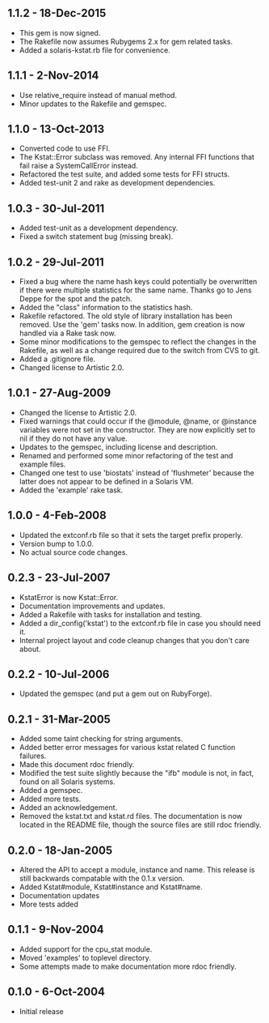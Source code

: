 ## 1.1.2 - 18-Dec-2015
* This gem is now signed.
* The Rakefile now assumes Rubygems 2.x for gem related tasks.
* Added a solaris-kstat.rb file for convenience.

## 1.1.1 - 2-Nov-2014
* Use relative_require instead of manual method.
* Minor updates to the Rakefile and gemspec.

## 1.1.0 - 13-Oct-2013
* Converted code to use FFI.
* The Kstat::Error subclass was removed. Any internal FFI
  functions that fail raise a SystemCallError instead.
* Refactored the test suite, and added some tests for FFI structs.
* Added test-unit 2 and rake as development dependencies.

## 1.0.3 - 30-Jul-2011
* Added test-unit as a development dependency.
* Fixed a switch statement bug (missing break).

## 1.0.2 - 29-Jul-2011
* Fixed a bug where the name hash keys could potentially be overwritten if there
  were multiple statistics for the same name. Thanks go to Jens Deppe for the
  spot and the patch.
* Added the "class" information to the statistics hash.
* Rakefile refactored. The old style of library installation has been removed.
  Use the 'gem' tasks now. In addition, gem creation is now handled via a Rake
  task now.
* Some minor modifications to the gemspec to reflect the changes in the
  Rakefile, as well as a change required due to the switch from CVS to git.
* Added a .gitignore file.
* Changed license to Artistic 2.0.

## 1.0.1 - 27-Aug-2009
* Changed the license to Artistic 2.0.
* Fixed warnings that could occur if the @module, @name, or @instance
  variables were not set in the constructor. They are now explicitly
  set to nil if they do not have any value.
* Updates to the gemspec, including license and description.
* Renamed and performed some minor refactoring of the test and example files.
* Changed one test to use 'biostats' instead of 'flushmeter' because
  the latter does not appear to be defined in a Solaris VM.
* Added the 'example' rake task.

## 1.0.0 - 4-Feb-2008
* Updated the extconf.rb file so that it sets the target prefix properly.
* Version bump to 1.0.0.
* No actual source code changes.

## 0.2.3 - 23-Jul-2007
* KstatError is now Kstat::Error.
* Documentation improvements and updates.
* Added a Rakefile with tasks for installation and testing.
* Added a dir_config('kstat') to the extconf.rb file in case you should need it.
* Internal project layout and code cleanup changes that you don't care about.

## 0.2.2 - 10-Jul-2006
* Updated the gemspec (and put a gem out on RubyForge).

## 0.2.1 - 31-Mar-2005
* Added some taint checking for string arguments.
* Added better error messages for various kstat related C function failures.
* Made this document rdoc friendly.
* Modified the test suite slightly because the "ifb" module is not, in fact,
  found on all Solaris systems.
* Added a gemspec.
* Added more tests.
* Added an acknowledgement.
* Removed the kstat.txt and kstat.rd files.  The documentation is now
  located in the README file, though the source files are still rdoc friendly.

## 0.2.0 - 18-Jan-2005
* Altered the API to accept a module, instance and name.  This release is
  still backwards compatable with the 0.1.x version.
* Added Kstat#module, Kstat#instance and Kstat#name.
* Documentation updates
* More tests added

## 0.1.1 - 9-Nov-2004
* Added support for the cpu_stat module.
* Moved 'examples' to toplevel directory.
* Some attempts made to make documentation more rdoc friendly.

## 0.1.0 - 6-Oct-2004
* Initial release
